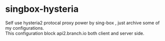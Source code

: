 # singbox-hysteria
Self use hysteria2 protocal proxy power by sing-box , just archive some of my configurations.   
This configuration block api2.branch.io both client and server side.
